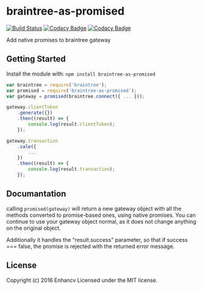 # braintree-as-promised
[![Build Status](https://secure.travis-ci.org/enhancv/braintree-as-promised.png?branch=master)](http://travis-ci.org/enhancv/braintree-as-promised)
[![Codacy Badge](https://api.codacy.com/project/badge/grade/061c718ec2594bcc8edee6d40de0b503)](https://www.codacy.com/app/ivank/braintree-as-promised)
[![Codacy Badge](https://api.codacy.com/project/badge/coverage/061c718ec2594bcc8edee6d40de0b503)](https://www.codacy.com/app/ivank/braintree-as-promised)

Add native promises to braintree gateway

## Getting Started
Install the module with: `npm install braintree-as-promised`

```javascript
var braintree = require('braintree');
var promised = require('braintree-as-promised');
var gateway = promised(braintree.connect({ ... }));

gateway.clientToken
    .generate({})
    .then((result) => {
        console.log(result.clientToken);
    });

gateway.transaction
    .sale({
        ...
    })
    .then((result) => {
        console.log(result.transaction);
    });
```

## Documantation

calling `promised(gateway)` will return a new gateway object with all the methods converted to promise-based ones, using native promises. You can continue to use your gateway object normal, as it does not change anything on the original object.

Additionally it handles the "result.success" parameter, so that if success === false, the promise is rejected with the returned error message.

## License
Copyright (c) 2016 Enhancv
Licensed under the MIT license.
